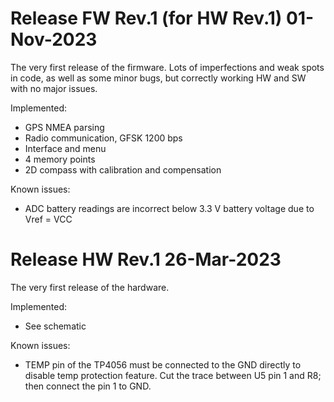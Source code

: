 # Release FW Rev.1 (for HW Rev.1) 01-Nov-2023 
The very first release of the firmware. Lots of imperfections and weak spots in code, as well as some minor bugs, but correctly working HW and SW with no major issues. 


Implemented:
- GPS NMEA parsing
- Radio communication, GFSK 1200 bps
- Interface and menu
- 4 memory points
- 2D compass with calibration and compensation


Known issues:
- ADC battery readings are incorrect below 3.3 V battery voltage due to Vref = VCC


# Release HW Rev.1 26-Mar-2023 
The very first release of the hardware. 


Implemented:
- See schematic


Known issues:
- TEMP pin of the TP4056 must be connected to the GND directly to disable temp protection feature. Cut the trace between U5 pin 1 and R8; then connect the pin 1 to GND.
